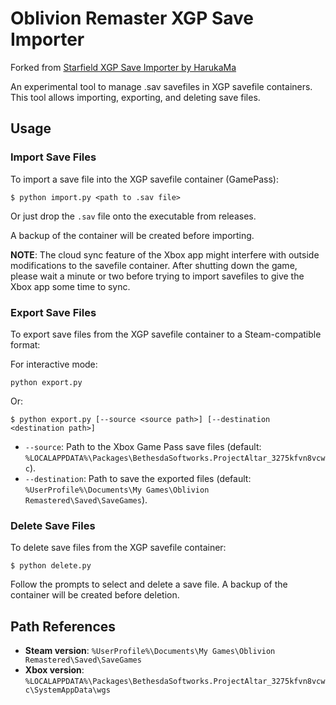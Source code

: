 # Oblivion Remaster XGP Save Importer

Forked from [Starfield XGP Save Importer by HarukaMa](https://github.com/HarukaMa/starfield-xgp-import)

An experimental tool to manage .sav savefiles in XGP savefile containers. This tool allows importing, exporting, and deleting save files.

## Usage

### Import Save Files
To import a save file into the XGP savefile container (GamePass):

```
$ python import.py <path to .sav file>
```

Or just drop the `.sav` file onto the executable from releases.

A backup of the container will be created before importing.

**NOTE**: The cloud sync feature of the Xbox app might interfere with outside modifications to the savefile container. After shutting down the game, please wait a minute or two before trying to import savefiles to give the Xbox app some time to sync.

### Export Save Files
To export save files from the XGP savefile container to a Steam-compatible format:

For interactive mode:
```
python export.py
```

Or:
```
$ python export.py [--source <source path>] [--destination <destination path>]
```

- `--source`: Path to the Xbox Game Pass save files (default: `%LOCALAPPDATA%\Packages\BethesdaSoftworks.ProjectAltar_3275kfvn8vcwc`).
- `--destination`: Path to save the exported files (default: `%UserProfile%\Documents\My Games\Oblivion Remastered\Saved\SaveGames`).

### Delete Save Files
To delete save files from the XGP savefile container:

```
$ python delete.py
```

Follow the prompts to select and delete a save file. A backup of the container will be created before deletion.

## Path References

- **Steam version**: `%UserProfile%\Documents\My Games\Oblivion Remastered\Saved\SaveGames`
- **Xbox version**: `%LOCALAPPDATA%\Packages\BethesdaSoftworks.ProjectAltar_3275kfvn8vcwc\SystemAppData\wgs`
```